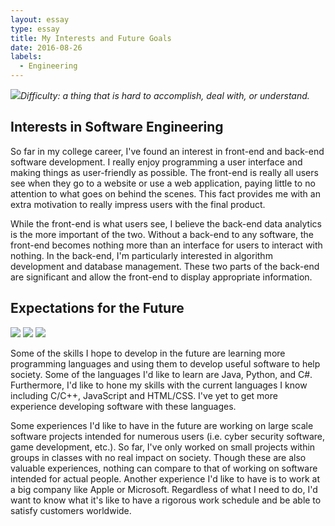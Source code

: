 ```yaml
---
layout: essay
type: essay
title: My Interests and Future Goals
date: 2016-08-26
labels:
  - Engineering
---
```


<img class="ui tiny right spaced image" src="../images/degree_difficulty.jpg">*Difficulty: a thing that is hard to accomplish, deal with, or understand.*

## Interests in Software Engineering

So far in my college career, I've found an interest in front-end and back-end software development. I really enjoy programming a user interface and making things as user-friendly as possible. The front-end is really all users see when they go to a website or use a web application, paying little to no attention to what goes on behind the scenes. This fact provides me with an extra motivation to really impress users with the final product.

While the front-end is what users see, I believe the back-end data analytics is the more important of the two. Without a back-end to any software, the front-end becomes nothing more than an interface for users to interact with nothing. In the back-end, I'm particularly interested in algorithm development and database management. These two parts of the back-end are significant and allow the front-end to display appropriate information.

## Expectations for the Future
<img class="ui tiny right spaced image" src="../images/degree_difficulty.jpg">
<img class="ui tiny right spaced image" src="../images/degree_difficulty.jpg">
<img class="ui tiny right spaced image" src="../images/degree_difficulty.jpg">

Some of the skills I hope to develop in the future are learning more programming languages and using them to develop useful software to help society. Some of the languages I'd like to learn are Java, Python, and C#. Furthermore, I'd like to hone my skills with the current languages I know including C/C++, JavaScript and HTML/CSS. I've yet to get more experience developing software with these languages.

Some experiences I'd like to have in the future are working on large scale software projects intended for numerous users (i.e. cyber security software, game development, etc.). So far, I've only worked on small projects within groups in classes with no real impact on society. Though these are also valuable experiences, nothing can compare to that of working on software intended for actual people. Another experience I'd like to have is to work at a big company like Apple or Microsoft. Regardless of what I need to do, I'd want to know what it's like to have a rigorous work schedule and be able to satisfy customers worldwide.
